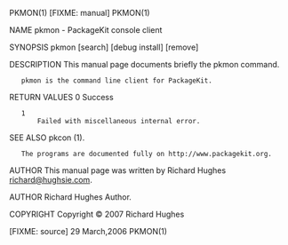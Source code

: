 PKMON(1)                                                                                       [FIXME: manual]                                                                                       PKMON(1)



NAME
       pkmon - PackageKit console client

SYNOPSIS
       pkmon [search] [debug install] [remove]

DESCRIPTION
       This manual page documents briefly the pkmon command.

       pkmon is the command line client for PackageKit.

RETURN VALUES
       0
           Success

       1
           Failed with miscellaneous internal error.

SEE ALSO
       pkcon (1).

       The programs are documented fully on http://www.packagekit.org.

AUTHOR
       This manual page was written by Richard Hughes <richard@hughsie.com>.

AUTHOR
       Richard Hughes
           Author.

COPYRIGHT
       Copyright © 2007 Richard Hughes



[FIXME: source]                                                                                 29 March,2006                                                                                        PKMON(1)
